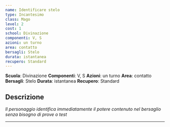 ```yaml
---
name: Identificare stelo
type: Incantesimo
class: Mago
level: 2
cost: 1
school: Divinazione
componenti: V, S
azioni: un turno
area: contatto
bersagli: Stelo
durata: istantanea
recupero: Standard
---
```

**Scuola**: Divinazione
**Componenti**: V, S
**Azioni**: un turno
**Area**: contatto
**Bersagli**: Stelo
**Durata**: istantanea
**Recupero**: Standard

**Descrizione**
-

*Il personaggio identifica immediatamente il potere contenuto nel bersaglio senza bisogno di prove o test*

---